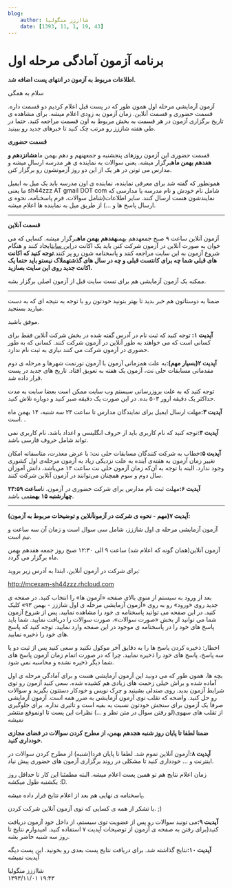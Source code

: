 ```yaml
---
blog:
    author: شااززز منگولیا
    date: [1393, 11, 1, 19, 43]
---
```

# برنامه آزمون آمادگی مرحله اول

<div class="cnt">
<p><strong>اطلاعات مربوط به آزمون در انتهای پست اضافه شد.</strong></p>
<p>سلام به همگی</p>
<p>آزمون آزمایشی مرحله اول همون طور که در پست قبل اعلام کردیم دو قسمت داره. قسمت حضوری و قسمت آنلاین. زمان آزمون به زودی اعلام میشه. برای مشاهده ی تاریخ برگزاری آزمون در هر قسمت به بخش مربوط به اون قسمت مراجعه کنید. حتما در طی هفته شاززز رو مرتب چک کنید تا خبرهای جدید رو ببینید.</p>
<p><strong>قسمت حضوری</strong></p>
<p>قسمت حضوری این آزمون روزهای پنجشنبه و جمعهنهم و دهم بهمن ماه<strong>شانزدهم و هفدهم بهمن ماه</strong>برگزار میشه. یعنی سوالات به نماینده ی هر مدرسه ارسال میشه و مدارس می تونن در هر یک از این دو روز آزمونشون رو برگزار کنن.</p>
<p>همونطور که گفته شد برای معرفی نماینده،‌ نماینده ی اون مدرسه باید یک میل به ایمیل ما یعنی sh44zzz AT gmail DOT com شامل نام خودش و نام مدرسه یا مدارسی که نمایندشون هست ارسال کنند. سایر اطلاعات(شامل سوالات،‌ فرم پاسخنامه،‌ نحوه ی ارسال پاسخ ها و ...) از طریق میل به نماینده ها اعلام میشه.</p>
<hr/>
<p><strong>قسمت آنلاین</strong></p>
<p>آزمون آنلاین ساعت ۹ صبح جمعهدهم بهمن<strong>هفدهم بهمن ماه</strong>برگزار میشه. کسایی که می خوان به صورت آنلاین در آزمون شرکت کنن باید یک اکانت در<a href="http://mcexam-sh44zzz.rhcloud.com/" target="_blank">این سایت</a>ایجاد کنند و هنگام شروع آزمون به این سایت مراجعه کنند و پاسخنامه شون رو پر کنند.<strong>توجه کنید که اکانت های قبلی شما چه برای کانتست قبلی و چه در سال های گذشتهملاک نیستو باید حتما یک اکانت جدید روی این سایت بسازید.</strong></p>
<p>ممکنه یک آزمون آزمایشی هم برای تست سایت قبل از آزمون اصلی برگزار بشه.</p>
<hr/>
<p>ضمنا به دوستاتون هم خبر بدید تا بهتر بتونید خودتون رو با توجه به نتیجه ای که به دست میارید بسنجید.</p>
<p>موفق باشید.</p>

<p><strong>آپدیت ۱: </strong>توجه کنید که ثبت نام در آدرس گفته شده در بخش شرکت آنلاین فقط برای کسانی است که می خواهند به طور آنلاین در آزمون شرکت کنند. کسانی که به طور حضوری در آزمون شرکت می کنند نیازی به ثبت نام ندارد.</p>
<p><strong>آپدیت ۲(بسیار مهم):‌</strong>به علت همزمانی آزمون با آزمون تورنمت شهرها و مرحله ی دوم مقدماتی مسابقات حلی نت،‌ آزمون یک هفته به تعویق افتاد. تاریخ های جدید در پست قرار داده شد.</p>
<p>توجه کنید که به علت بروزرسانی سیستم وب سایت ممکن است بعضا سایت به مدت حداکثر یک دقیقه ارور ۵۰۳ بده. در این صورت یک دقیقه صبر کنید و دوباره تلاش کنید.</p>
<p><strong>آپدیت ۳:</strong>مهلت ارسال ایمیل برای نمایندگان مدارس تا ساعت ۲۴ سه شنبه،‌ ۱۴ بهمن ماه است. .</p>
<p><strong>آپدیت ۴:‌</strong>توجه کنید که نام کاربری باید از حروف انگلیسی و اعداد باشد. نام کاربری نمی تواند شامل حروف فارسی باشد.</p>
<p><strong>آپدیت ۵:</strong>خطاب به شرکت کنندگان مسابقات حلی نت: با عرض معذرت،‌ متاسفانه امکان تغییر زمان آزمون به هفته‌ی آینده به علت نزدیکی زیاد به آزمون مرحله‌ی اول کشوری وجود ندارد. البته با توجه به آن‌که زمان آزمون حلی نت ساعت ۱۴ می‌باشد،‌ دانش آموزان سال دوم و سوم همچنان می‌توانند در آزمون آنلاین شرکت کنند.</p>
<p><strong>آپدیت ۶:</strong>مهلت ثبت نام مدارس برای شرکت حضوری در آزمون، تا<strong>ساعت ۲۳:۵۹ چهارشنبه ۱۵ بهمن</strong>می باشد.</p>
<hr/>

<p><strong>آپدیت ۷(مهم - نحوه ی شرکت در آزمونآنلاین و توضیحات مربوط به آزمون): </strong></p>
<p>آزمون آزمایشی مرحله ی اول شاززز،‌ شامل سی سوال است و زمان آن سه ساعت و نیم است.</p>
<p>آزمون آنلاین(همان گونه که اعلام شد) ساعت ۹ الی ۱۲:۳۰ صبح روز جمعه هفدهم بهمن ماه برگزار می گردد.</p>
<p>برای شرکت در آزمون آنلاین، ابتدا به آدرس زیر بروید:</p>
<p><a href="http://mcexam-sh44zzz.rhcloud.com">http://mcexam-sh44zzz.rhcloud.com</a></p>
<p>بعد از ورود به سیستم از منوی بالای صفحه «آزمون ها» را انتخاب کنید. در صفحه ی جدید روی «ورود» رو به روی «آزمون آزمایشی مرحله ی اول شاززز - بهمن ۹۳» کلیک کنید. در این صفحه می توانید پاسخنامه ی خود را مشاهده نمایید. پس از شروع آزمون شما می توانید از بخش «صورت سوالات»، صورت سوالات را دریافت نمایید. شما باید پاسخ های خود را در پاسخنامه ی موجود در این صفحه وارد نمایید. توجه کنید که پاسخ های خود را ذخیره نمایید.</p>
<p>اخطار: ذخیره کردن پاسخ ها را به دقایق آخر موکول نکنید و سعی کنید پس از ثبت دو یا سه پاسخ، پاسخ های خود را ذخیره نمایید. چرا که در صورت اتمام زمان آزمون پاسخ های شما دیگر ذخیره نشده و محاسبه نمی شود.</p>
<p>بچه ها، همون طور که می دونید این آزمون آزمایشی هست و برای آمادگی مرحله ی اول آماده شده و براش خیلی زحمت های زیادی هم کشیده شده. سعی کنید آزمون رو توی شرایط آزمون بدید. روی صندلی بشینید و چرک نویس و خودکار دستتون بگیرید و سوالات رو حل کنید. واضحه که تقلب توی آزمون آزمایشی به ضرر همه است. آزمون آزمایشی صرفا یک آزمون برای سنجش خودتون نسبت به بقیه است و تاثیری نداره. برای جلوگیری از تقلب های سهوی(لو رفتن سوال در متن نظر و ...) نظرات این پست تا اونموقع منتشر نمیشه</p>
<p><strong>ضمنا لطفا تا پایان روز شنبه هجدهم بهمن، از مطرح کردن سوالات در فضای مجازی خودداری کنید. </strong></p>
<p><strong>آپدیت ۸:</strong>آزمون آنلاین تموم شد.<strong> </strong>لطفا تا پایان فردا(شنبه) از مطرح کردن سوالات در اینترنت و ... خودداری کنید تا مشکلی در روند برگزاری آزمون های حضوری پیش نیاد.</p>
<p>زمان اعلام نتایج هم تو همین پست اعلام میشه. البته مطمئنا این کار تا حداقل روز یکشنبه طول میکشه :D.</p>
<p>پاسخنامه ی نهایی هم بعد از اعلام نتایج قرار داده میشه.</p>
<p>با تشکر از همه ی کسایی که توی آزمون آنلاین شرکت کردن. ;)</p>
<p><strong>آپدیت ۹:</strong>می تونید سوالات رو پس از عضویت توی سیستم،‌ از داخل خود آزمون دریافت کنید(برای رفتن به صفحه ی آزمون از توضیحات آپدیت ۷ استفاده کنید. امیدوارم نتایج تا روز سه شنبه حاضر بشه.</p>
<p><strong>آپدیت ۱۰:‌</strong>نتایج گذاشته شد. برای دریافت نتایج پست بعدی رو بخونید. این پست دیگه آپدیت نمیشه</p>
</div>

<div class="blog-info">
    <div class="blog-author">شااززز منگولیا</div>
    <div class="blog-date">۱۳۹۳/۱۱/۰۱ ۱۹:۴۳</div>
</div>

